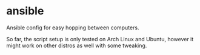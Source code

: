 # ansible

Ansible config for easy hopping between computers.

So far, the script setup is only tested on Arch Linux and Ubuntu, however it
might work on other distros as well with some tweaking.
